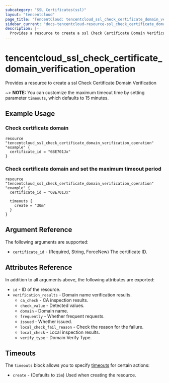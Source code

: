 ```yaml
---
subcategory: "SSL Certificates(ssl)"
layout: "tencentcloud"
page_title: "TencentCloud: tencentcloud_ssl_check_certificate_domain_verification_operation"
sidebar_current: "docs-tencentcloud-resource-ssl_check_certificate_domain_verification_operation"
description: |-
  Provides a resource to create a ssl Check Certificate Domain Verification
---
```


# tencentcloud_ssl_check_certificate_domain_verification_operation

Provides a resource to create a ssl Check Certificate Domain Verification

~> **NOTE:** You can customize the maximum timeout time by setting parameter `timeouts`, which defaults to 15 minutes.

## Example Usage

### Check certificate domain

```hcl
resource "tencentcloud_ssl_check_certificate_domain_verification_operation" "example" {
  certificate_id = "6BE701Jx"
}
```

### Check certificate domain and set the maximum timeout period

```hcl
resource "tencentcloud_ssl_check_certificate_domain_verification_operation" "example" {
  certificate_id = "6BE701Jx"

  timeouts {
    create = "30m"
  }
}
```

## Argument Reference

The following arguments are supported:

* `certificate_id` - (Required, String, ForceNew) The certificate ID.

## Attributes Reference

In addition to all arguments above, the following attributes are exported:

* `id` - ID of the resource.
* `verification_results` - Domain name verification results.
  * `ca_check` - CA inspection results.
  * `check_value` - Detected values.
  * `domain` - Domain name.
  * `frequently` - Whether frequent requests.
  * `issued` - Whether issued.
  * `local_check_fail_reason` - Check the reason for the failure.
  * `local_check` - Local inspection results.
  * `verify_type` - Domain Verify Type.


## Timeouts

The `timeouts` block allows you to specify [timeouts](https://developer.hashicorp.com/terraform/language/resources/syntax#operation-timeouts) for certain actions:

* `create` - (Defaults to `15m`) Used when creating the resource.


